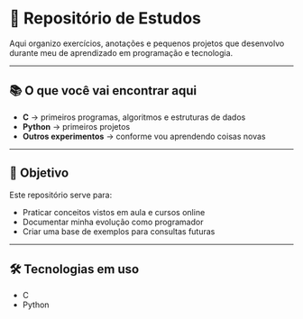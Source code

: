 # 📘 Repositório de Estudos

Aqui organizo exercícios, anotações e pequenos projetos que desenvolvo durante meu de aprendizado em programação e tecnologia.  

---

## 📚 O que você vai encontrar aqui
- **C** → primeiros programas, algoritmos e estruturas de dados
- **Python** → primeiros projetos
- **Outros experimentos** → conforme vou aprendendo coisas novas  

---

## 🎯 Objetivo
Este repositório serve para:
- Praticar conceitos vistos em aula e cursos online  
- Documentar minha evolução como programador  
- Criar uma base de exemplos para consultas futuras  

---

## 🛠️ Tecnologias em uso
- C  
- Python  
